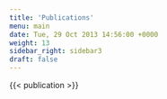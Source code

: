 ```yaml
---
title: 'Publications'
menu: main
date: Tue, 29 Oct 2013 14:56:00 +0000
weight: 13
sidebar_right: sidebar3
draft: false
---
```


{{< publication >}}